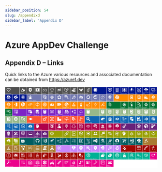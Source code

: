 ```yaml
---
sidebar_position: 54
slug: /appendixd
sidebar_label: 'Appendix D'
---
```

# Azure AppDev Challenge

## Appendix D – Links

Quick links to the Azure various resources and associated documentation can be obtained from <https://azure1.dev>

![](../images/azure1.png)